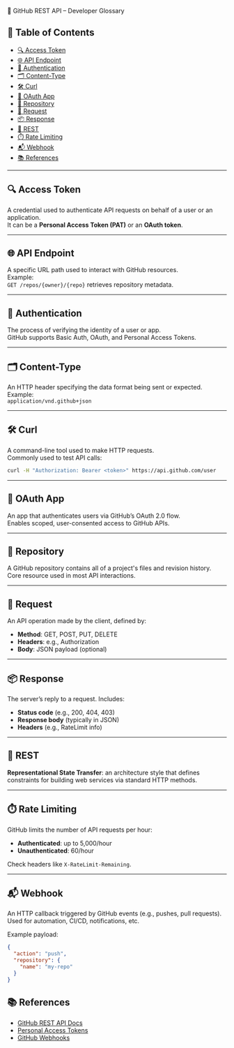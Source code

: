📘 GitHub REST API – Developer Glossary

## 📑 Table of Contents

- [🔍 Access Token](#-access-token)
- [🌐 API Endpoint](#-api-endpoint)
- [🧩 Authentication](#-authentication)
- [🗂️ Content-Type](#-content-type)
- [🛠️ Curl](#-curl)
- [🔐 OAuth App](#-oauth-app)
- [📁 Repository](#-repository)
- [🧾 Request](#-request)
- [📦 Response](#-response)
- [🧠 REST](#-rest)
- [⏱️ Rate Limiting](#-rate-limiting)
- [📬 Webhook](#-webhook)
- [📚 References](#-references)

---

## 🔍 Access Token

A credential used to authenticate API requests on behalf of a user or an application.  
It can be a **Personal Access Token (PAT)** or an **OAuth token**.

---

## 🌐 API Endpoint

A specific URL path used to interact with GitHub resources.  
Example:  
`GET /repos/{owner}/{repo}` retrieves repository metadata.

---

## 🧩 Authentication

The process of verifying the identity of a user or app.  
GitHub supports Basic Auth, OAuth, and Personal Access Tokens.

---

## 🗂️ Content-Type

An HTTP header specifying the data format being sent or expected.  
Example:  
`application/vnd.github+json`

---

## 🛠️ Curl

A command-line tool used to make HTTP requests.  
Commonly used to test API calls:

```bash
curl -H "Authorization: Bearer <token>" https://api.github.com/user
```
---

## 🔐 OAuth App

An app that authenticates users via GitHub’s OAuth 2.0 flow.  
Enables scoped, user-consented access to GitHub APIs.

---

## 📁 Repository

A GitHub repository contains all of a project's files and revision history.  
Core resource used in most API interactions.

---

## 🧾 Request

An API operation made by the client, defined by:

- **Method**: GET, POST, PUT, DELETE  
- **Headers**: e.g., Authorization  
- **Body**: JSON payload (optional)

---

## 📦 Response

The server’s reply to a request. Includes:

- **Status code** (e.g., 200, 404, 403)  
- **Response body** (typically in JSON)  
- **Headers** (e.g., RateLimit info)

---

## 🧠 REST

**Representational State Transfer**: an architecture style that defines constraints for building web services via standard HTTP methods.

---

## ⏱️ Rate Limiting

GitHub limits the number of API requests per hour:

- **Authenticated**: up to 5,000/hour  
- **Unauthenticated**: 60/hour  

Check headers like `X-RateLimit-Remaining`.

---

## 📬 Webhook

An HTTP callback triggered by GitHub events (e.g., pushes, pull requests).  
Used for automation, CI/CD, notifications, etc.

Example payload:

```json
{
  "action": "push",
  "repository": {
    "name": "my-repo"
  }
}
```
## 📚 References

- [GitHub REST API Docs](https://docs.github.com/en/rest)  
- [Personal Access Tokens](https://docs.github.com/en/authentication/keeping-your-account-and-data-secure/personal-access-tokens)  
- [GitHub Webhooks](https://docs.github.com/en/webhooks)
